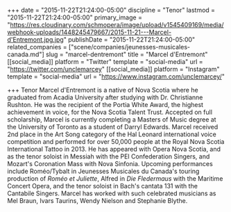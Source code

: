 +++
date = "2015-11-22T21:24:00-05:00"
discipline = "Tenor"
lastmod = "2015-11-22T21:24:00-05:00"
primary_image = "https://res.cloudinary.com/schmopera/image/upload/v1545409169/media/webhook-uploads/1448245479667/2015-11-21---Marcel-d'Entremont.jpg.jpg"
publishDate = "2015-11-22T21:24:00-05:00"
related_companies = ["scene/companies/jeunesses-musicales-canada.md"]
slug = "marcel-dentremont"
title = "Marcel d&#039;Entremont"
[[social_media]]
platform = "Twitter"
template = "social-media"
url = "https://twitter.com/unclemarcey"
[[social_media]]
platform = "Instagram"
template = "social-media"
url = "https://www.instagram.com/unclemarcey/"

+++
Tenor Marcel d'Entremont is a native of Nova Scotia where he graduated from Acadia University after studying with Dr. Christianne Rushton. He was the recipient of the Portia White Award, the highest achievement in voice, for the Nova Scotia Talent Trust. Accepted on full scholarship, Marcel is currently completing a Masters of Music degree at the University of Toronto as a student of Darryl Edwards. Marcel received 2nd place in the Art Song category of the Hal Leonard international voice competition and performed for over 50,000 people at the Royal Nova Scotia International Tattoo in 2013. He has appeared with Opera Nova Scotia, and as the tenor soloist in Messiah with the PEI Confederation Singers, and Mozart's Coronation Mass with Nova Sinfonia. Upcoming performances include Roméo/Tybalt in Jeunesses Musicales du Canada's touring production of *Roméo et Juliette*, Alfred in *Die Fledermaus* with the Maritime Concert Opera, and the tenor soloist in Bach's cantata 131 with the Cantabile Singers. Marcel has worked with such celebrated musicians as Mel Braun, Ivars Taurins, Wendy Nielson and Stephanie Blythe.